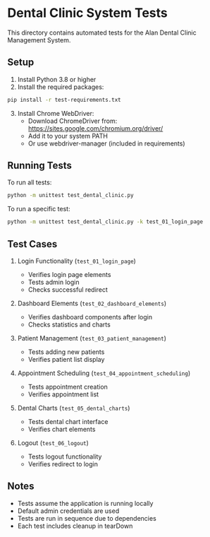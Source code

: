 # Dental Clinic System Tests

This directory contains automated tests for the Alan Dental Clinic Management System.

## Setup

1. Install Python 3.8 or higher
2. Install the required packages:
```bash
pip install -r test-requirements.txt
```

3. Install Chrome WebDriver:
   - Download ChromeDriver from: https://sites.google.com/chromium.org/driver/
   - Add it to your system PATH
   - Or use webdriver-manager (included in requirements)

## Running Tests

To run all tests:
```bash
python -m unittest test_dental_clinic.py
```

To run a specific test:
```bash
python -m unittest test_dental_clinic.py -k test_01_login_page
```

## Test Cases

1. Login Functionality (`test_01_login_page`)
   - Verifies login page elements
   - Tests admin login
   - Checks successful redirect

2. Dashboard Elements (`test_02_dashboard_elements`)
   - Verifies dashboard components after login
   - Checks statistics and charts

3. Patient Management (`test_03_patient_management`)
   - Tests adding new patients
   - Verifies patient list display

4. Appointment Scheduling (`test_04_appointment_scheduling`)
   - Tests appointment creation
   - Verifies appointment list

5. Dental Charts (`test_05_dental_charts`)
   - Tests dental chart interface
   - Verifies chart elements

6. Logout (`test_06_logout`)
   - Tests logout functionality
   - Verifies redirect to login

## Notes

- Tests assume the application is running locally
- Default admin credentials are used
- Tests are run in sequence due to dependencies
- Each test includes cleanup in tearDown 